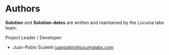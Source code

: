 
# Authors

**Solution** and **Solution-dates** are written and maintained by the Lúcuma labs team:

Project Leader / Developer:

-   Juan-Pablo Scaletti <juanpablo@lucumalabs.com>

